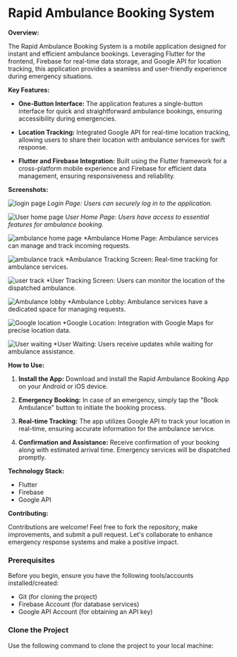 # Rapid Ambulance Booking System

**Overview:**

The Rapid Ambulance Booking System is a mobile application designed for instant and efficient ambulance bookings. Leveraging Flutter for the frontend, Firebase for real-time data storage, and Google API for location tracking, this application provides a seamless and user-friendly experience during emergency situations.

**Key Features:**

- **One-Button Interface:** The application features a single-button interface for quick and straightforward ambulance bookings, ensuring accessibility during emergencies.

- **Location Tracking:** Integrated Google API for real-time location tracking, allowing users to share their location with ambulance services for swift response.

- **Flutter and Firebase Integration:** Built using the Flutter framework for a cross-platform mobile experience and Firebase for efficient data management, ensuring responsiveness and reliability.

**Screenshots:**

![login page](https://github.com/Niranjanc2602/rapid-ambulance-booking/assets/112241758/4d9d5026-beba-408b-8df6-fa4c7e83879a)
*Login Page: Users can securely log in to the application.*

![User home page](https://github.com/Niranjanc2602/rapid-ambulance-booking/assets/112241758/0c970203-acba-43b0-86af-a51cd441a2ae)
*User Home Page: Users have access to essential features for ambulance booking.*

![ambulance home page](https://github.com/Niranjanc2602/rapid-ambulance-booking/assets/112241758/29c3d1f3-1977-4afe-b05f-ea32a50c3980)
*Ambulance Home Page: Ambulance services can manage and track incoming requests.

![ambulance track](https://github.com/Niranjanc2602/rapid-ambulance-booking/assets/112241758/ea978230-d55d-4193-ac1a-38aaecb37fb5)
*Ambulance Tracking Screen: Real-time tracking for ambulance services.

![user track](https://github.com/Niranjanc2602/rapid-ambulance-booking/assets/112241758/e99d92b7-85e2-48c9-8413-1c96751ae1d0)
*User Tracking Screen: Users can monitor the location of the dispatched ambulance.

![Ambulance lobby](https://github.com/Niranjanc2602/rapid-ambulance-booking/assets/112241758/54f8a959-ada0-43ae-b528-3347ed60cf52)
*Ambulance Lobby: Ambulance services have a dedicated space for managing requests.

![Google location](https://github.com/Niranjanc2602/rapid-ambulance-booking/assets/112241758/c8adcc6b-2a97-48f9-8cdb-ed1a665660bb)
*Google Location: Integration with Google Maps for precise location data.

![User waiting](https://github.com/Niranjanc2602/rapid-ambulance-booking/assets/112241758/3394b4c5-9c75-4a68-aacc-e6c5ad65625c)
*User Waiting: Users receive updates while waiting for ambulance assistance.

**How to Use:**

1. **Install the App:** Download and install the Rapid Ambulance Booking App on your Android or iOS device.

2. **Emergency Booking:** In case of an emergency, simply tap the "Book Ambulance" button to initiate the booking process.

3. **Real-time Tracking:** The app utilizes Google API to track your location in real-time, ensuring accurate information for the ambulance service.

4. **Confirmation and Assistance:** Receive confirmation of your booking along with estimated arrival time. Emergency services will be dispatched promptly.

**Technology Stack:**

- Flutter
- Firebase
- Google API

**Contributing:**

Contributions are welcome! Feel free to fork the repository, make improvements, and submit a pull request. Let's collaborate to enhance emergency response systems and make a positive impact.

### Prerequisites

Before you begin, ensure you have the following tools/accounts installed/created:

- Git (for cloning the project)
- Firebase Account (for database services)
- Google API Account (for obtaining an API key)

### Clone the Project

Use the following command to clone the project to your local machine:
